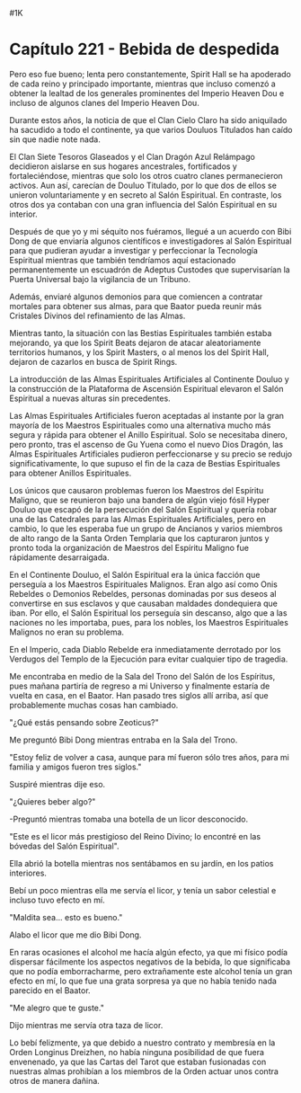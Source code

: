 
#1K 

# Capítulo 221 - Bebida de despedida


Pero eso fue bueno; lenta pero constantemente, Spirit Hall se ha apoderado de cada reino y principado importante, mientras que incluso comenzó a obtener la lealtad de los generales prominentes del Imperio Heaven Dou e incluso de algunos clanes del Imperio Heaven Dou.

Durante estos años, la noticia de que el Clan Cielo Claro ha sido aniquilado ha sacudido a todo el continente, ya que varios Douluos Titulados han caído sin que nadie note nada.

El Clan Siete Tesoros Glaseados y el Clan Dragón Azul Relámpago decidieron aislarse en sus hogares ancestrales, fortificados y fortaleciéndose, mientras que solo los otros cuatro clanes permanecieron activos. Aun así, carecían de Douluo Titulado, por lo que dos de ellos se unieron voluntariamente y en secreto al Salón Espiritual. En contraste, los otros dos ya contaban con una gran influencia del Salón Espiritual en su interior.

Después de que yo y mi séquito nos fuéramos, llegué a un acuerdo con Bibi Dong de que enviaría algunos científicos e investigadores al Salón Espiritual para que pudieran ayudar a investigar y perfeccionar la Tecnología Espiritual mientras que también tendríamos aquí estacionado permanentemente un escuadrón de Adeptus Custodes que supervisarían la Puerta Universal bajo la vigilancia de un Tribuno.

Además, enviaré algunos demonios para que comiencen a contratar mortales para obtener sus almas, para que Baator pueda reunir más Cristales Divinos del refinamiento de las Almas.

Mientras tanto, la situación con las Bestias Espirituales también estaba mejorando, ya que los Spirit Beats dejaron de atacar aleatoriamente territorios humanos, y los Spirit Masters, o al menos los del Spirit Hall, dejaron de cazarlos en busca de Spirit Rings.

La introducción de las Almas Espirituales Artificiales al Continente Douluo y la construcción de la Plataforma de Ascensión Espiritual elevaron el Salón Espiritual a nuevas alturas sin precedentes.

Las Almas Espirituales Artificiales fueron aceptadas al instante por la gran mayoría de los Maestros Espirituales como una alternativa mucho más segura y rápida para obtener el Anillo Espiritual. Solo se necesitaba dinero, pero pronto, tras el ascenso de Gu Yuena como el nuevo Dios Dragón, las Almas Espirituales Artificiales pudieron perfeccionarse y su precio se redujo significativamente, lo que supuso el fin de la caza de Bestias Espirituales para obtener Anillos Espirituales.

Los únicos que causaron problemas fueron los Maestros del Espíritu Maligno, que se reunieron bajo una bandera de algún viejo fósil Hyper Douluo que escapó de la persecución del Salón Espiritual y quería robar una de las Catedrales para las Almas Espirituales Artificiales, pero en cambio, lo que les esperaba fue un grupo de Ancianos y varios miembros de alto rango de la Santa Orden Templaria que los capturaron juntos y pronto toda la organización de Maestros del Espíritu Maligno fue rápidamente desarraigada.

En el Continente Douluo, el Salón Espiritual era la única facción que perseguía a los Maestros Espirituales Malignos. Eran algo así como Onis Rebeldes o Demonios Rebeldes, personas dominadas por sus deseos al convertirse en sus esclavos y que causaban maldades dondequiera que iban. Por ello, el Salón Espiritual los perseguía sin descanso, algo que a las naciones no les importaba, pues, para los nobles, los Maestros Espirituales Malignos no eran su problema.

En el Imperio, cada Diablo Rebelde era inmediatamente derrotado por los Verdugos del Templo de la Ejecución para evitar cualquier tipo de tragedia.

Me encontraba en medio de la Sala del Trono del Salón de los Espíritus, pues mañana partiría de regreso a mi Universo y finalmente estaría de vuelta en casa, en el Baator. Han pasado tres siglos allí arriba, así que probablemente muchas cosas han cambiado.

"¿Qué estás pensando sobre Zeoticus?"

Me preguntó Bibi Dong mientras entraba en la Sala del Trono.

"Estoy feliz de volver a casa, aunque para mí fueron sólo tres años, para mi familia y amigos fueron tres siglos."

Suspiré mientras dije eso.

"¿Quieres beber algo?"

-Preguntó mientras tomaba una botella de un licor desconocido.

"Este es el licor más prestigioso del Reino Divino; lo encontré en las bóvedas del Salón Espiritual".

Ella abrió la botella mientras nos sentábamos en su jardín, en los patios interiores.

Bebí un poco mientras ella me servía el licor, y tenía un sabor celestial e incluso tuvo efecto en mí.

"Maldita sea... esto es bueno."

Alabo el licor que me dio Bibi Dong.

En raras ocasiones el alcohol me hacía algún efecto, ya que mi físico podía dispersar fácilmente los aspectos negativos de la bebida, lo que significaba que no podía emborracharme, pero extrañamente este alcohol tenía un gran efecto en mí, lo que fue una grata sorpresa ya que no había tenido nada parecido en el Baator.

"Me alegro que te guste."

Dijo mientras me servía otra taza de licor.

Lo bebí felizmente, ya que debido a nuestro contrato y membresía en la Orden Longinus Dreizhen, no había ninguna posibilidad de que fuera envenenado, ya que las Cartas del Tarot que estaban fusionadas con nuestras almas prohibían a los miembros de la Orden actuar unos contra otros de manera dañina.